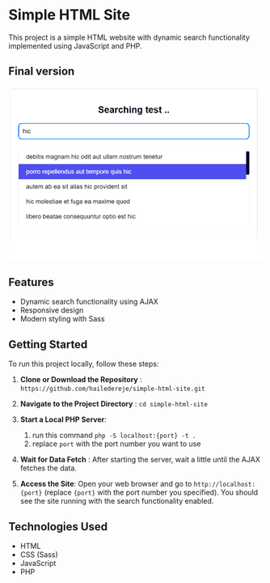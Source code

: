 # Simple HTML Site

This project is a simple HTML website with dynamic search functionality implemented using JavaScript and PHP.

## Final version
![final-result](https://github.com/hailedereje/simple-html-site/blob/main/searching.png?raw=true)
## Features

- Dynamic search functionality using AJAX
- Responsive design
- Modern styling with Sass

## Getting Started

To run this project locally, follow these steps:

1. **Clone or Download the Repository** : `https://github.com/hailedereje/simple-html-site.git`

2. **Navigate to the Project Directory** : `cd simple-html-site`

3. **Start a Local PHP Server**: 
    1. run this command `php -S localhost:{port} -t .`
    2. replace `port` with the port number you want to use

4. **Wait for Data Fetch** :
After starting the server, wait a little until the AJAX fetches the data.

5. **Access the Site**:
Open your web browser and go to `http://localhost:{port}` (replace `{port}` with the port number you specified). You should see the site running with the search functionality enabled.

## Technologies Used

- HTML
- CSS (Sass)
- JavaScript
- PHP
